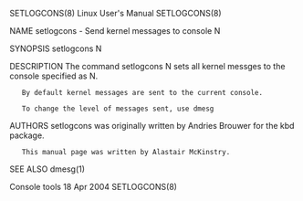 SETLOGCONS(8)                                                                                Linux User's Manual                                                                                SETLOGCONS(8)

NAME
       setlogcons - Send kernel messages to console N

SYNOPSIS
       setlogcons N

DESCRIPTION
       The command setlogcons N sets all kernel messges to the console specified as N.

       By default kernel messages are sent to the current console.

       To change the level of messages sent, use dmesg

AUTHORS
       setlogcons was originally written by Andries Brouwer for the kbd package.

       This manual page was written by Alastair McKinstry.

SEE ALSO
       dmesg(1)

Console tools                                                                                    18 Apr 2004                                                                                    SETLOGCONS(8)
